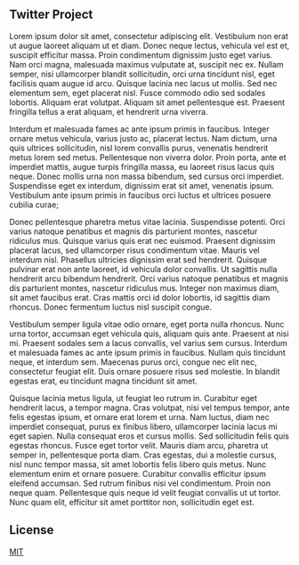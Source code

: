## Twitter Project

Lorem ipsum dolor sit amet, consectetur adipiscing elit. Vestibulum non erat ut augue laoreet aliquam ut et diam. Donec neque lectus, vehicula vel est et, suscipit efficitur massa. Proin condimentum dignissim justo eget varius. Nam orci magna, malesuada maximus vulputate at, suscipit nec ex. Nullam semper, nisi ullamcorper blandit sollicitudin, orci urna tincidunt nisl, eget facilisis quam augue id arcu. Quisque lacinia nec lacus ut mollis. Sed nec elementum sem, eget placerat nisl. Fusce commodo odio sed sodales lobortis. Aliquam erat volutpat. Aliquam sit amet pellentesque est. Praesent fringilla tellus a erat aliquam, et hendrerit urna viverra.

Interdum et malesuada fames ac ante ipsum primis in faucibus. Integer ornare metus vehicula, varius justo ac, placerat lectus. Nam dictum, urna quis ultrices sollicitudin, nisl lorem convallis purus, venenatis hendrerit metus lorem sed metus. Pellentesque non viverra dolor. Proin porta, ante et imperdiet mattis, augue turpis fringilla massa, eu laoreet risus lacus quis neque. Donec mollis urna non massa bibendum, sed cursus orci imperdiet. Suspendisse eget ex interdum, dignissim erat sit amet, venenatis ipsum. Vestibulum ante ipsum primis in faucibus orci luctus et ultrices posuere cubilia curae;

Donec pellentesque pharetra metus vitae lacinia. Suspendisse potenti. Orci varius natoque penatibus et magnis dis parturient montes, nascetur ridiculus mus. Quisque varius quis erat nec euismod. Praesent dignissim placerat lacus, sed ullamcorper risus condimentum vitae. Mauris vel interdum nisl. Phasellus ultricies dignissim erat sed hendrerit. Quisque pulvinar erat non ante laoreet, id vehicula dolor convallis. Ut sagittis nulla hendrerit arcu bibendum hendrerit. Orci varius natoque penatibus et magnis dis parturient montes, nascetur ridiculus mus. Integer non maximus diam, sit amet faucibus erat. Cras mattis orci id dolor lobortis, id sagittis diam rhoncus. Donec fermentum luctus nisl suscipit congue.

Vestibulum semper ligula vitae odio ornare, eget porta nulla rhoncus. Nunc urna tortor, accumsan eget vehicula quis, aliquam quis ante. Praesent at nisi mi. Praesent sodales sem a lacus convallis, vel varius sem cursus. Interdum et malesuada fames ac ante ipsum primis in faucibus. Nullam quis tincidunt neque, et interdum sem. Maecenas purus orci, congue nec elit nec, consectetur feugiat elit. Duis ornare posuere risus sed molestie. In blandit egestas erat, eu tincidunt magna tincidunt sit amet.

Quisque lacinia metus ligula, ut feugiat leo rutrum in. Curabitur eget hendrerit lacus, a tempor magna. Cras volutpat, nisi vel tempus tempor, ante felis egestas ipsum, et ornare erat lorem et urna. Nam luctus, diam nec imperdiet consequat, purus ex finibus libero, ullamcorper lacinia lacus mi eget sapien. Nulla consequat eros et cursus mollis. Sed sollicitudin felis quis egestas rhoncus. Fusce eget tortor velit. Mauris diam arcu, pharetra ut semper in, pellentesque porta diam. Cras egestas, dui a molestie cursus, nisl nunc tempor massa, sit amet lobortis felis libero quis metus. Nunc elementum enim et ornare posuere. Curabitur convallis efficitur ipsum eleifend accumsan. Sed rutrum finibus nisi vel condimentum. Proin non neque quam. Pellentesque quis neque id velit feugiat convallis ut ut tortor. Nunc quam elit, efficitur sit amet porttitor non, sollicitudin eget est.

## License
[MIT](https://choosealicense.com/licenses/mit/)
